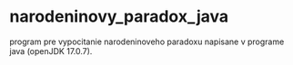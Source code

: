 # narodeninovy_paradox_java
program pre vypocitanie narodeninoveho paradoxu napisane v programe java (openJDK 17.0.7).

